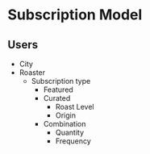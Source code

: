 # Subscription Model

## Users


- City
- Roaster
    - Subscription type
        - Featured
        - Curated
            - Roast Level
            - Origin
        - Combination
            - Quantity
            - Frequency

